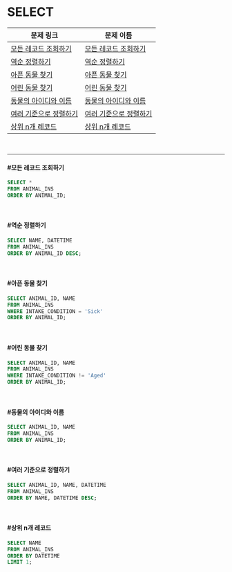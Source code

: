 # SELECT

| 문제 링크                                                    | 문제 이름                                         |
| ------------------------------------------------------------ | ------------------------------------------------- |
| [모든 레코드 조회하기](https://programmers.co.kr/learn/courses/30/lessons/59034) | [모든 레코드 조회하기](#모든-레코드-조회하기)     |
| [역순 정렬하기](https://programmers.co.kr/learn/courses/30/lessons/59035) | [역순 정렬하기](#역순-정렬하기)                   |
| [아픈 동물 찾기](https://programmers.co.kr/learn/courses/30/lessons/59036) | [아픈 동물 찾기](#아픈-동물-찾기)                 |
| [어린 동물 찾기](https://programmers.co.kr/learn/courses/30/lessons/59037) | [어린 동물 찾기](#어린-동물-찾기)                 |
| [동물의 아이디와 이름](https://programmers.co.kr/learn/courses/30/lessons/59403) | [동물의 아이디와 이름](#동물의-아이디와-이름)     |
| [여러 기준으로 정렬하기](https://programmers.co.kr/learn/courses/30/lessons/59404) | [여러 기준으로 정렬하기](#여러-기준으로-정렬하기) |
| [상위 n개 레코드](https://programmers.co.kr/learn/courses/30/lessons/59405) | [상위 n개 레코드](#상위-n개-레코드)               |

<br>

<hr>

#### #모든 레코드 조회하기

```sql
SELECT *
FROM ANIMAL_INS
ORDER BY ANIMAL_ID;
```

<br>

#### #역순 정렬하기

```sql
SELECT NAME, DATETIME
FROM ANIMAL_INS
ORDER BY ANIMAL_ID DESC;
```

<br>

#### #아픈 동물 찾기

```SQL
SELECT ANIMAL_ID, NAME
FROM ANIMAL_INS
WHERE INTAKE_CONDITION = 'Sick'
ORDER BY ANIMAL_ID;
```

<br>

#### #어린 동물 찾기

```SQL
SELECT ANIMAL_ID, NAME
FROM ANIMAL_INS
WHERE INTAKE_CONDITION != 'Aged'
ORDER BY ANIMAL_ID;
```

<br>

#### #동물의 아이디와 이름

``` SQL
SELECT ANIMAL_ID, NAME
FROM ANIMAL_INS
ORDER BY ANIMAL_ID;
```

<br>

#### #여러 기준으로 정렬하기

```sql
SELECT ANIMAL_ID, NAME, DATETIME
FROM ANIMAL_INS
ORDER BY NAME, DATETIME DESC;
```

<br>

#### #상위 n개 레코드

```sql
SELECT NAME
FROM ANIMAL_INS
ORDER BY DATETIME
LIMIT 1;
```